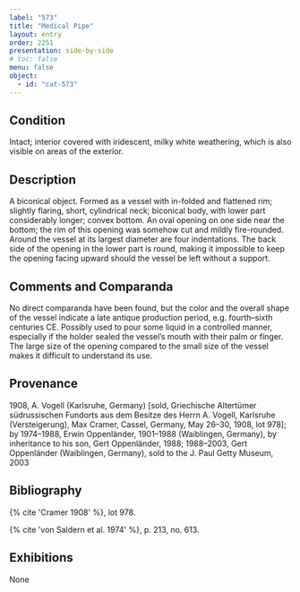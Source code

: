 ```yaml
---
label: "573"
title: "Medical Pipe"
layout: entry
order: 2251
presentation: side-by-side
# toc: false
menu: false
object:
  - id: "cat-573"
---
```


## Condition

Intact; interior covered with iridescent, milky white weathering, which is also visible on areas of the exterior.

## Description

A biconical object. Formed as a vessel with in-folded and flattened rim; slightly flaring, short, cylindrical neck; biconical body, with lower part considerably longer; convex bottom. An oval opening on one side near the bottom; the rim of this opening was somehow cut and mildly fire-rounded. Around the vessel at its largest diameter are four indentations. The back side of the opening in the lower part is round, making it impossible to keep the opening facing upward should the vessel be left without a support.

## Comments and Comparanda

No direct comparanda have been found, but the color and the overall shape of the vessel indicate a late antique production period, e.g. fourth–sixth centuries CE. Possibly used to pour some liquid in a controlled manner, especially if the holder sealed the vessel’s mouth with their palm or finger. The large size of the opening compared to the small size of the vessel makes it difficult to understand its use.

## Provenance

1908, A. Vogell (Karlsruhe, Germany) [sold, Griechische Altertümer südrussischen Fundorts aus dem Besitze des Herrn A. Vogell, Karlsruhe (Versteigerung), Max Cramer, Cassel, Germany, May 26–30, 1908, lot 978]; by 1974–1988, Erwin Oppenländer, 1901–1988 (Waiblingen, Germany), by inheritance to his son, Gert Oppenländer, 1988; 1988–2003, Gert Oppenländer (Waiblingen, Germany), sold to the J. Paul Getty Museum, 2003

## Bibliography

{% cite 'Cramer 1908' %}, lot 978.

{% cite 'von Saldern et al. 1974' %}, p. 213, no. 613.

## Exhibitions

None